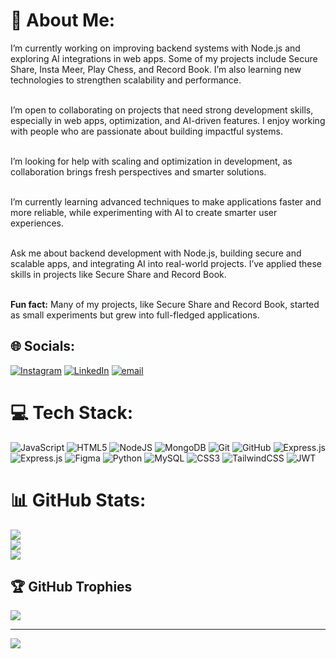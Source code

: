 # 💫 About Me:
I’m currently working on improving backend systems with Node.js and exploring AI integrations in web apps. Some of my projects include Secure Share, Insta Meer, Play Chess, and Record Book. I’m also learning new technologies to strengthen scalability and performance.<br><br>

I’m open to collaborating on projects that need strong development skills, especially in web apps, optimization, and AI-driven features. I enjoy working with people who are passionate about building impactful systems.<br><br>

I’m looking for help with scaling and optimization in development, as collaboration brings fresh perspectives and smarter solutions.<br><br>

I’m currently learning advanced techniques to make applications faster and more reliable, while experimenting with AI to create smarter user experiences.<br><br>

Ask me about backend development with Node.js, building secure and scalable apps, and integrating AI into real-world projects. I’ve applied these skills in projects like Secure Share and Record Book.<br><br>

**Fun fact:** Many of my projects, like Secure Share and Record Book, started as small experiments but grew into full-fledged applications.



## 🌐 Socials:
[![Instagram](https://img.shields.io/badge/Instagram-%23E4405F.svg?logo=Instagram&logoColor=white)](https://instagram.com/yash_kumarjain) [![LinkedIn](https://img.shields.io/badge/LinkedIn-%230077B5.svg?logo=linkedin&logoColor=white)](https://linkedin.com/in/yash-kumar-jain-1b7255313) [![email](https://img.shields.io/badge/Email-D14836?logo=gmail&logoColor=white)](mailto:yashkumarjain64@gmail.com) 

# 💻 Tech Stack:
![JavaScript](https://img.shields.io/badge/javascript-%23323330.svg?style=for-the-badge&logo=javascript&logoColor=%23F7DF1E) ![HTML5](https://img.shields.io/badge/html5-%23E34F26.svg?style=for-the-badge&logo=html5&logoColor=white) ![NodeJS](https://img.shields.io/badge/node.js-6DA55F?style=for-the-badge&logo=node.js&logoColor=white) ![MongoDB](https://img.shields.io/badge/MongoDB-%234ea94b.svg?style=for-the-badge&logo=mongodb&logoColor=white) ![Git](https://img.shields.io/badge/git-%23F05033.svg?style=for-the-badge&logo=git&logoColor=white) ![GitHub](https://img.shields.io/badge/github-%23121011.svg?style=for-the-badge&logo=github&logoColor=white) ![Express.js](https://img.shields.io/badge/express.js-%23404d59.svg?style=for-the-badge&logo=express&logoColor=%2361DAFB) ![Express.js](https://img.shields.io/badge/express.js-%23404d59.svg?style=for-the-badge&logo=express&logoColor=%2361DAFB) ![Figma](https://img.shields.io/badge/figma-%23F24E1E.svg?style=for-the-badge&logo=figma&logoColor=white) ![Python](https://img.shields.io/badge/python-3670A0?style=for-the-badge&logo=python&logoColor=ffdd54) ![MySQL](https://img.shields.io/badge/mysql-4479A1.svg?style=for-the-badge&logo=mysql&logoColor=white) ![CSS3](https://img.shields.io/badge/css3-%231572B6.svg?style=for-the-badge&logo=css3&logoColor=white) ![TailwindCSS](https://img.shields.io/badge/tailwindcss-%2338B2AC.svg?style=for-the-badge&logo=tailwind-css&logoColor=white) ![JWT](https://img.shields.io/badge/JWT-black?style=for-the-badge&logo=JSON%20web%20tokens)
# 📊 GitHub Stats:
![](https://github-readme-stats.vercel.app/api?username=Yash-kumar-jain&theme=dark&hide_border=false&include_all_commits=true&count_private=true)<br/>
![](https://nirzak-streak-stats.vercel.app/?user=Yash-kumar-jain&theme=dark&hide_border=false)<br/>
![](https://github-readme-stats.vercel.app/api/top-langs/?username=Yash-kumar-jain&theme=dark&hide_border=false&include_all_commits=true&count_private=true&layout=compact)

## 🏆 GitHub Trophies
![](https://github-profile-trophy.vercel.app/?username=Yash-kumar-jain&theme=radical&no-frame=false&no-bg=false&margin-w=4)


---
[![](https://visitcount.itsvg.in/api?id=Yash-kumar-jain&icon=3&color=0)](https://visitcount.itsvg.in)

<!-- Proudly created with GPRM ( https://gprm.itsvg.in ) -->
